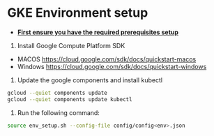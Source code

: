 # GKE Environment setup

* **[First ensure you have the required prerequisites setup](PREREQUISITES.md)**

1. Install Google Compute Platform SDK

- MACOS https://cloud.google.com/sdk/docs/quickstart-macos
- Windows https://cloud.google.com/sdk/docs/quickstart-windows

1. Update the google components and install kubectl

```bash
gcloud --quiet components update
gcloud --quiet components update kubectl
```

1. Run the following command:

 ```bash
 source env_setup.sh --config-file config/config<env>.json
 ```
